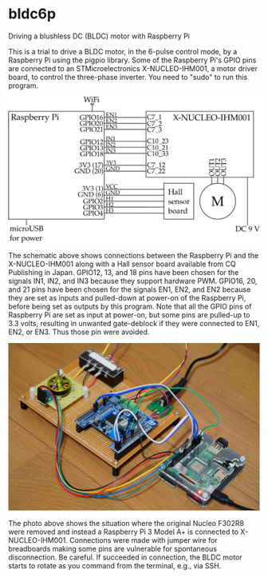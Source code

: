 # bldc6p
Driving a blushless DC (BLDC) motor with Raspberry Pi

This is a trial to drive a BLDC motor, in the 6-pulse control mode, by a Raspberry Pi using the pigpio library.
Some of the Raspberry Pi's GPIO pins are connected to an STMicroelectronics X-NUCLEO-IHM001, a motor driver board, to control the three-phase inverter.
You need to "sudo" to run this program.

<img src="RasPi_BLDC.svg" width=600>

The schematic above shows connections between the Raspberry Pi and the X-NUCLEO-IHM001 along with a Hall sensor board available from CQ Publishing in Japan.
GPIO12, 13, and 18 pins have been chosen for the signals IN1, IN2, and IN3 because they support hardware PWM.
GPIO16, 20, and 21 pins have been chosen for the signals EN1, EN2, and EN2 because they are set as inputs and pulled-down at power-on of the Raspberry Pi, before being set as outputs by this program. Note that all the GPIO pins of Raspberry Pi are set as input at power-on, but some pins are pulled-up to 3.3 volts, resulting in unwanted gate-deblock if they were connected to EN1, EN2, or EN3. Thus those pin were avoided.

<img src="photo.jpg" width=600>

The photo above shows the situation where the original Nucleo F302R8 were removed and instead a Raspberry Pi 3 Model A+ is connected to X-NUCLEO-IHM001. Connections were made with jumper wire for breadboards making some pins are vulnerable for spontaneous disconnection. Be careful. If succeeded in connection, the BLDC motor starts to rotate as you command from the terminal, e.g., via SSH.
